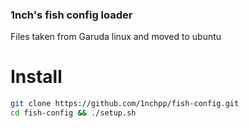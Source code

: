 ### 1nch's fish config loader
Files taken from Garuda linux and moved to ubuntu

# Install

```bash
git clone https://github.com/1nchpp/fish-config.git
cd fish-config && ./setup.sh
```
